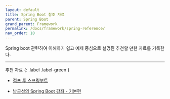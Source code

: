```yaml
---
layout: default
title: Spring Boot 참조 자료
parent: Spring Boot
grand_parent: Framework
permalink: /docs/framework/spring-reference/
nav_order: 10
---
```


Spring boot 관련하여 이해하기 쉽고 예제 중심으로 설명된 추천할 만한 자료를 기록한다.

---

추천 자료
{: .label .label-green }

- [점프 투 스프링부트](https://wikidocs.net/book/7601)


- [남궁성의 Spring Boot 강좌 - 기본편](https://github.com/castello/springboot_basic)